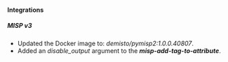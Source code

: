 #### Integrations
##### MISP v3
- Updated the Docker image to: *demisto/pymisp2:1.0.0.40807*.
- Added an *disable_output* argument to the ***misp-add-tag-to-attribute***.